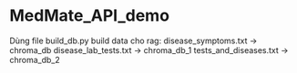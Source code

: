 # MedMate_API_demo
Dùng file build_db.py build data cho rag: 
disease_symptoms.txt -> chroma_db
disease_lab_tests.txt -> chroma_db_1
tests_and_diseases.txt -> chroma_db_2

